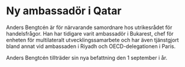 # Ny ambassadör i Qatar

Anders Bengtcén är för närvarande samordnare hos utrikesrådet för handelsfrågor. Han har tidigare varit ambassadör i Bukarest, chef för enheten för multilateralt utvecklingssamarbete och har även tjänstgjort bland annat vid ambassaden i Riyadh och OECD\-delegationen i Paris.

Anders Bengtcén tillträder sin nya befattning den 1 september i år.
